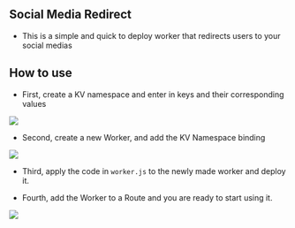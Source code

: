 ## Social Media Redirect
- This is a simple and quick to deploy worker that redirects users to your social medias

## How to use
- First, create a KV namespace and enter in keys and their corresponding values


![](https://i.imgur.com/B399BtT.png)

- Second, create a new Worker, and add the KV Namespace binding


![](https://i.imgur.com/zuE4lAh.png)


- Third, apply the code in `worker.js` to the newly made worker and deploy it.



- Fourth, add the Worker to a Route and you are ready to start using it.

![](https://i.imgur.com/eHOQdQp.png)
